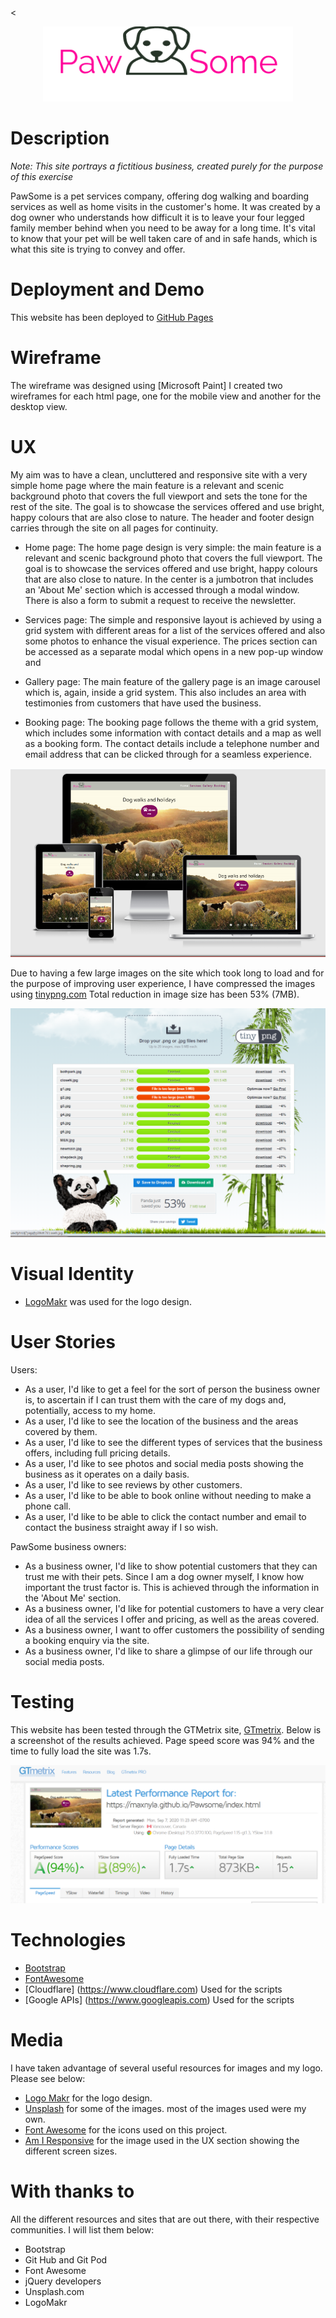 <<p align="center">
  <img src="assets/images/logo.png" 
alt="PawSome logo"/>
</p>


# Description

*Note: This site portrays a fictitious business, created purely for the purpose of this exercise*

PawSome is a pet services company, offering dog walking and boarding services as well as home visits in the customer's home.
It was created by a dog owner who understands how difficult it is to leave your four legged family member behind when you need 
to be away for a long time. It's vital to know that your pet will be well taken care of and in safe hands, which is what
this site is trying to convey and offer.


# Deployment and Demo

This website has been deployed to [GitHub Pages](https://maxnyla.github.io/Pawsome/index.html)

# Wireframe

The wireframe was designed using [Microsoft Paint]
I created two wireframes for each html page, one for the mobile view and another for the desktop view.   


# UX

My aim was to have a clean, uncluttered and responsive site with a very simple home page where the main feature is a relevant and scenic background photo
that covers the full viewport and sets the tone for the rest of the site. 
The goal is to showcase the services offered and use bright, happy colours that are also close to nature. 
The header and footer design carries through the site on all pages for continuity. 
 
- Home page:
The home page design is very simple: the main feature is a relevant and scenic background photo
that covers the full viewport. The goal is to showcase the services offered and use bright, happy colours that are also close to nature.
In the center is a jumbotron that includes an 'About Me' section which is accessed through a modal window.
There is also a form to submit a request to receive the newsletter.

- Services page: 
The simple and responsive layout is achieved by using a grid system with different areas for a list of the 
services offered and also some photos to enhance the visual experience. The prices section can be accessed as 
a separate modal which opens in a new pop-up window and 

- Gallery page: 
The main feature of the gallery page is an image carousel which is, again, inside a grid system. This also includes 
an area with testimonies from customers that have used the business.

- Booking page: 
The booking page follows the theme with a grid system, which includes some information with contact details and a map as well as a
booking form. The contact details include a telephone number and email address that can be clicked through for a seamless experience.


![Image containing example of responsiveness within several screens](assets/images/responsive.png)

Due to having a few large images on the site which took long to load and for the purpose of improving user experience, I have compressed the images using [tinypng.com](https://tinypng.com/) 
Total reduction in image size has been 53% (7MB).

![tinypng image size saving results](assets/images/compression_results.png)

# Visual Identity

- [LogoMakr](https://logomakr.com/) was used for the logo design.

# User Stories

Users:

- As a user, I'd like to get a feel for the sort of person the business owner is, to ascertain if I can trust them
with the care of my dogs and, potentially, access to my home.
- As a user, I'd like to see the location of the business and the areas covered by them.
- As a user, I'd like to see the different types of services that the business offers, including full pricing details.
- As a user, I'd like to see photos and social media posts showing the business as it operates on a daily basis.
- As a user, I'd like to see reviews by other customers.
- As a user, I'd like to be able to book online without needing to make a phone call.
- As a user, I'd like to be able to click the contact number and email to contact the business straight away if I so wish.

PawSome business owners:

- As a business owner, I'd like to show potential customers that they can trust me with their pets. Since I am a dog owner
myself, I know how important the trust factor is. This is achieved through the information in the 'About Me' section.
- As a business owner, I'd like for potential customers to have a very clear idea of all the services I offer and pricing,
as well as the areas covered.
- As a business owner, I want to offer customers the possibility of sending a booking enquiry via the site. 
- As a business owner, I'd like to share a glimpse of our life through our social media posts.


# Testing

This website has been tested through the GTMetrix site, [GTmetrix](https://gtmetrix.com/reports/maxnyla.github.io/EKEXs42Q).
Below is a screenshot of the results achieved. Page speed score was 94% and the time to fully load the site was 1.7s.

![Website Speed Test Results](assets/images/speed_test.png)


# Technologies

- [Bootstrap](https://getbootstrap.com)
- [FontAwesome](https://fontawesome.com)
- [Cloudflare] (https://www.cloudflare.com) Used for the scripts
- [Google APIs] (https://www.googleapis.com) Used for the scripts


# Media

I have taken advantage of several useful resources for images and my logo. Please see below:

- [Logo Makr](https://logomakr.com/) for the logo design.
- [Unsplash](https://unsplash.com) for some of the images. most of the images used were my own.
- [Font Awesome](https://fontawesome.com/6?next=%2Fstart) for the icons used on this project.
- [Am I Responsive](http://ami.responsivedesign.is/) for the image used in the UX section showing the different screen sizes.

# With thanks to

All the different resources and sites that are out there, with their respective communities. I will list them below:

- Bootstrap
- Git Hub and Git Pod
- Font Awesome
- jQuery developers
- Unsplash.com
- LogoMakr
